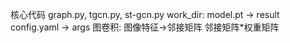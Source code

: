 核心代码 graph.py, tgcn.py, st-gcn.py
work_dir: model.pt -> result
config.yaml -> args
图卷积: 图像特征->邻接矩阵
邻接矩阵*权重矩阵
